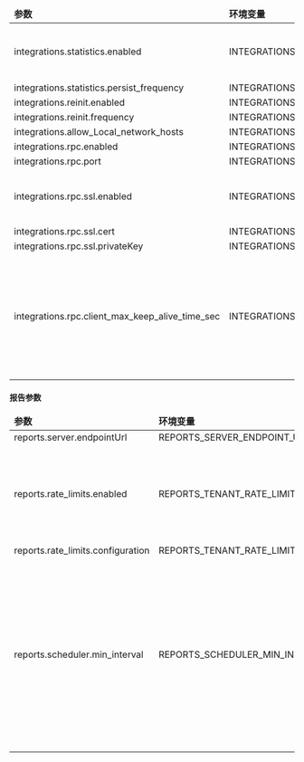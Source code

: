 <table>
    <thead>
        <tr>
            <td style="width: 25%"><b>参数</b></td><td style="width: 30%"><b>环境变量</b></td><td style="width: 15%"><b>默认值</b></td><td style="width: 30%"><b>说明</b></td>
        </tr>
    </thead>
    <tbody>
      <tr>
          <td>integrations.statistics.enabled</td>
          <td>INTEGRATIONS_STATISTICS_ENABLED</td>
          <td>true</td>
          <td>启用/禁用集成统计信息</td>
      </tr>
      <tr>
          <td>integrations.statistics.persist_frequency</td>
          <td>INTEGRATIONS_STATISTICS_PERSIST_FREQUENCY</td>
          <td>3600000</td>
          <td></td>
      </tr>
      <tr>
          <td>integrations.reinit.enabled</td>
          <td>INTEGRATIONS_REINIT_ENABLED</td>
          <td>true</td>
          <td></td>
      </tr>
      <tr>
          <td>integrations.reinit.frequency</td>
          <td>INTEGRATIONS_REINIT_FREQUENCY</td>
          <td>300000</td>
          <td></td>
      </tr>
      <tr>
          <td>integrations.allow_Local_network_hosts</td>
          <td>INTEGRATIONS_ALLOW_LOCAL_NETWORK_HOSTS</td>
          <td>true</td>
          <td></td>
      </tr>
      <tr>
          <td>integrations.rpc.enabled</td>
          <td>INTEGRATIONS_RPC_ENABLED</td>
          <td>true</td>
          <td></td>
      </tr>
      <tr>
          <td>integrations.rpc.port</td>
          <td>INTEGRATIONS_RPC_PORT</td>
          <td>9090</td>
          <td></td>
      </tr>
      <tr>
          <td>integrations.rpc.ssl.enabled</td>
          <td>INTEGRATIONS_RPC_SSL_ENABLED</td>
          <td>false</td>
          <td>启用/禁用 SSL 支持</td>
      </tr>
      <tr>
          <td>integrations.rpc.ssl.cert</td>
          <td>INTEGRATIONS_RPC_SSL_CERT</td>
          <td>certChainFile.pem</td>
          <td></td>
      </tr>
      <tr>
          <td>integrations.rpc.ssl.privateKey</td>
          <td>INTEGRATIONS_RPC_SSL_PRIVATE_KEY</td>
          <td>privateKeyFile.pem</td>
          <td></td>
      </tr>
      <tr>
          <td>integrations.rpc.client_max_keep_alive_time_sec</td>
          <td>INTEGRATIONS_RPC_CLIENT_MAX_KEEP_ALIVE_TIME_SEC</td>
          <td>300</td>
          <td>如果在指定时间内未收到保持活动 ping，则断开客户端连接</td>
      </tr>
    </tbody>
</table>

#### 报告参数

<table>
    <thead>
        <tr>
            <td style="width: 25%"><b>参数</b></td><td style="width: 30%"><b>环境变量</b></td><td style="width: 15%"><b>默认值</b></td><td style="width: 30%"><b>说明</b></td>
        </tr>
    </thead>
    <tbody>
      <tr>
          <td>reports.server.endpointUrl</td>
          <td>REPORTS_SERVER_ENDPOINT_URL</td>
          <td>http://localhost:8383</td>
          <td></td>
      </tr>
      <tr>
          <td>reports.rate_limits.enabled</td>
          <td>REPORTS_TENANT_RATE_LIMITS_ENABLED</td>
          <td>false</td>
          <td>启用/禁用报告租户速率限制</td>
      </tr>
      <tr>
          <td>reports.rate_limits.configuration</td>
          <td>REPORTS_TENANT_RATE_LIMITS_CONFIGURATION</td>
          <td>5:300</td>
          <td></td>
      </tr>
      <tr>
          <td>reports.scheduler.min_interval</td>
          <td>REPORTS_SCHEDULER_MIN_INTERVAL_IN_SEC</td>
          <td>60</td>
          <td>后续调度程序事件之间的最小间隔。适用于基于计时器的事件</td>
      </tr>
    </tbody>
</table>